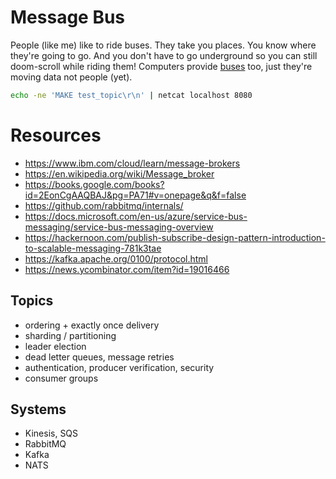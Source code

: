 # Message Bus
People (like me) like to ride buses. They take you places. You know where they're going to go. And you don't have to go underground so you can still doom-scroll while riding them! Computers provide [buses](https://en.wikipedia.org/wiki/Bus_(computing)) too, just they're moving data not people (yet).


```bash
echo -ne 'MAKE test_topic\r\n' | netcat localhost 8080
```

# Resources 
- https://www.ibm.com/cloud/learn/message-brokers
- https://en.wikipedia.org/wiki/Message_broker
- https://books.google.com/books?id=2EonCgAAQBAJ&pg=PA71#v=onepage&q&f=false
- https://github.com/rabbitmq/internals/
- https://docs.microsoft.com/en-us/azure/service-bus-messaging/service-bus-messaging-overview
- https://hackernoon.com/publish-subscribe-design-pattern-introduction-to-scalable-messaging-781k3tae
- https://kafka.apache.org/0100/protocol.html
- https://news.ycombinator.com/item?id=19016466

## Topics
- ordering + exactly once delivery
- sharding / partitioning
- leader election
- dead letter queues, message retries
- authentication, producer verification, security
- consumer groups

## Systems
- Kinesis, SQS
- RabbitMQ
- Kafka
- NATS
